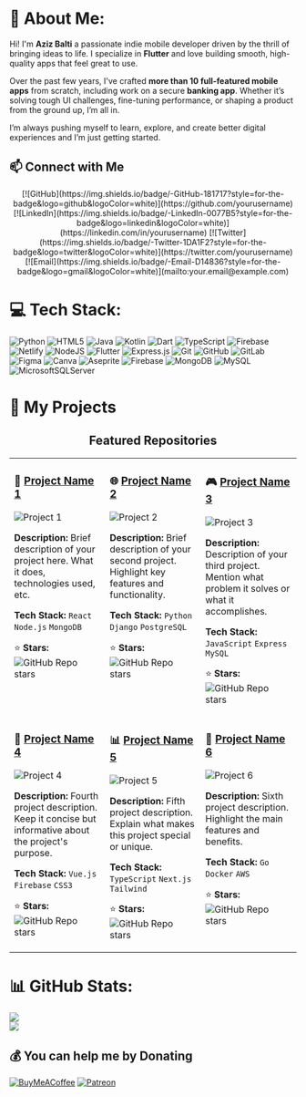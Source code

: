 # 💫 About Me:
Hi! I'm **Aziz Balti** a passionate indie mobile developer driven by the thrill of bringing ideas to life. I specialize in **Flutter** and love building smooth, high-quality apps that feel great to use.

Over the past few years, I've crafted **more than 10 full-featured mobile apps** from scratch, including work on a secure **banking app**. Whether it’s solving tough UI challenges, fine-tuning performance, or shaping a product from the ground up, I’m all in.

I’m always pushing myself to learn, explore, and create better digital experiences and I’m just getting started.


## 📫 Connect with Me
<div align="center">
[![GitHub](https://img.shields.io/badge/-GitHub-181717?style=for-the-badge&logo=github&logoColor=white)](https://github.com/yourusername)
[![LinkedIn](https://img.shields.io/badge/-LinkedIn-0077B5?style=for-the-badge&logo=linkedin&logoColor=white)](https://linkedin.com/in/yourusername)
[![Twitter](https://img.shields.io/badge/-Twitter-1DA1F2?style=for-the-badge&logo=twitter&logoColor=white)](https://twitter.com/yourusername)
[![Email](https://img.shields.io/badge/-Email-D14836?style=for-the-badge&logo=gmail&logoColor=white)](mailto:your.email@example.com)
</div>


# 💻 Tech Stack:
![Python](https://img.shields.io/badge/python-3670A0?style=for-the-badge&logo=python&logoColor=ffdd54) ![HTML5](https://img.shields.io/badge/html5-%23E34F26.svg?style=for-the-badge&logo=html5&logoColor=white) ![Java](https://img.shields.io/badge/java-%23ED8B00.svg?style=for-the-badge&logo=openjdk&logoColor=white) ![Kotlin](https://img.shields.io/badge/kotlin-%237F52FF.svg?style=for-the-badge&logo=kotlin&logoColor=white) ![Dart](https://img.shields.io/badge/dart-%230175C2.svg?style=for-the-badge&logo=dart&logoColor=white) ![TypeScript](https://img.shields.io/badge/typescript-%23007ACC.svg?style=for-the-badge&logo=typescript&logoColor=white) ![Firebase](https://img.shields.io/badge/firebase-%23039BE5.svg?style=for-the-badge&logo=firebase) ![Netlify](https://img.shields.io/badge/netlify-%23000000.svg?style=for-the-badge&logo=netlify&logoColor=#00C7B7) ![NodeJS](https://img.shields.io/badge/node.js-6DA55F?style=for-the-badge&logo=node.js&logoColor=white) ![Flutter](https://img.shields.io/badge/Flutter-%2302569B.svg?style=for-the-badge&logo=Flutter&logoColor=white) ![Express.js](https://img.shields.io/badge/express.js-%23404d59.svg?style=for-the-badge&logo=express&logoColor=%2361DAFB) ![Git](https://img.shields.io/badge/git-%23F05033.svg?style=for-the-badge&logo=git&logoColor=white) ![GitHub](https://img.shields.io/badge/github-%23121011.svg?style=for-the-badge&logo=github&logoColor=white) ![GitLab](https://img.shields.io/badge/gitlab-%23181717.svg?style=for-the-badge&logo=gitlab&logoColor=white) ![Figma](https://img.shields.io/badge/figma-%23F24E1E.svg?style=for-the-badge&logo=figma&logoColor=white) ![Canva](https://img.shields.io/badge/Canva-%2300C4CC.svg?style=for-the-badge&logo=Canva&logoColor=white) ![Aseprite](https://img.shields.io/badge/Aseprite-FFFFFF?style=for-the-badge&logo=Aseprite&logoColor=#7D929E) ![Firebase](https://img.shields.io/badge/firebase-a08021?style=for-the-badge&logo=firebase&logoColor=ffcd34) ![MongoDB](https://img.shields.io/badge/MongoDB-%234ea94b.svg?style=for-the-badge&logo=mongodb&logoColor=white) ![MySQL](https://img.shields.io/badge/mysql-4479A1.svg?style=for-the-badge&logo=mysql&logoColor=white) ![MicrosoftSQLServer](https://img.shields.io/badge/Microsoft%20SQL%20Server-CC2927?style=for-the-badge&logo=microsoft%20sql%20server&logoColor=white)


# 🚀 My Projects

<!-- Copy everything below this line and paste it into your README.md file -->

<div align="center">

## Featured Repositories

</div>

<!-- PROJECT GRID START -->
<table>
<tr>
<td width="33%" valign="top">

### 📱 [Project Name 1](https://github.com/yourusername/project1)
![Project 1](https://github-readme-stats.vercel.app/api/pin/?username=yourusername&repo=project1&theme=dark&bg_color=0d1117&title_color=58a6ff&text_color=8b949e&icon_color=58a6ff)

**Description:** Brief description of your project here. What it does, technologies used, etc.

**Tech Stack:** `React` `Node.js` `MongoDB`

⭐ **Stars:** ![GitHub Repo stars](https://img.shields.io/github/stars/yourusername/project1?style=social)

</td>
<td width="33%" valign="top">

### 🌐 [Project Name 2](https://github.com/yourusername/project2)
![Project 2](https://github-readme-stats.vercel.app/api/pin/?username=yourusername&repo=project2&theme=dark&bg_color=0d1117&title_color=58a6ff&text_color=8b949e&icon_color=58a6ff)

**Description:** Brief description of your second project. Highlight key features and functionality.

**Tech Stack:** `Python` `Django` `PostgreSQL`

⭐ **Stars:** ![GitHub Repo stars](https://img.shields.io/github/stars/yourusername/project2?style=social)

</td>
<td width="33%" valign="top">

### 🎮 [Project Name 3](https://github.com/yourusername/project3)
![Project 3](https://github-readme-stats.vercel.app/api/pin/?username=yourusername&repo=project3&theme=dark&bg_color=0d1117&title_color=58a6ff&text_color=8b949e&icon_color=58a6ff)

**Description:** Description of your third project. Mention what problem it solves or what it accomplishes.

**Tech Stack:** `JavaScript` `Express` `MySQL`

⭐ **Stars:** ![GitHub Repo stars](https://img.shields.io/github/stars/yourusername/project3?style=social)

</td>
</tr>
<tr>
<td width="33%" valign="top">

### 🔧 [Project Name 4](https://github.com/yourusername/project4)
![Project 4](https://github-readme-stats.vercel.app/api/pin/?username=yourusername&repo=project4&theme=dark&bg_color=0d1117&title_color=58a6ff&text_color=8b949e&icon_color=58a6ff)

**Description:** Fourth project description. Keep it concise but informative about the project's purpose.

**Tech Stack:** `Vue.js` `Firebase` `CSS3`

⭐ **Stars:** ![GitHub Repo stars](https://img.shields.io/github/stars/yourusername/project4?style=social)

</td>
<td width="33%" valign="top">

### 📊 [Project Name 5](https://github.com/yourusername/project5)
![Project 5](https://github-readme-stats.vercel.app/api/pin/?username=yourusername&repo=project5&theme=dark&bg_color=0d1117&title_color=58a6ff&text_color=8b949e&icon_color=58a6ff)

**Description:** Fifth project description. Explain what makes this project special or unique.

**Tech Stack:** `TypeScript` `Next.js` `Tailwind`

⭐ **Stars:** ![GitHub Repo stars](https://img.shields.io/github/stars/yourusername/project5?style=social)

</td>
<td width="33%" valign="top">

### 🚀 [Project Name 6](https://github.com/yourusername/project6)
![Project 6](https://github-readme-stats.vercel.app/api/pin/?username=yourusername&repo=project6&theme=dark&bg_color=0d1117&title_color=58a6ff&text_color=8b949e&icon_color=58a6ff)

**Description:** Sixth project description. Highlight the main features and benefits.

**Tech Stack:** `Go` `Docker` `AWS`

⭐ **Stars:** ![GitHub Repo stars](https://img.shields.io/github/stars/yourusername/project6?style=social)

</td>
</tr>
</table>
<!-- PROJECT GRID END -->











# 📊 GitHub Stats:
![](https://nirzak-streak-stats.vercel.app/?user=azizbalti82&theme=dark&hide_border=false)<br/>
![](https://github-readme-stats.vercel.app/api/top-langs/?username=azizbalti82&theme=dark&hide_border=false&include_all_commits=true&count_private=true&layout=compact)

  ## 💰 You can help me by Donating
  [![BuyMeACoffee](https://img.shields.io/badge/Buy%20Me%20a%20Coffee-ffdd00?style=for-the-badge&logo=buy-me-a-coffee&logoColor=black)](https://buymeacoffee.com/azizbalti) [![Patreon](https://img.shields.io/badge/Patreon-F96854?style=for-the-badge&logo=patreon&logoColor=white)](https://patreon.com/azizbalti) 

  
<!-- Proudly created with GPRM ( https://gprm.itsvg.in ) -->
